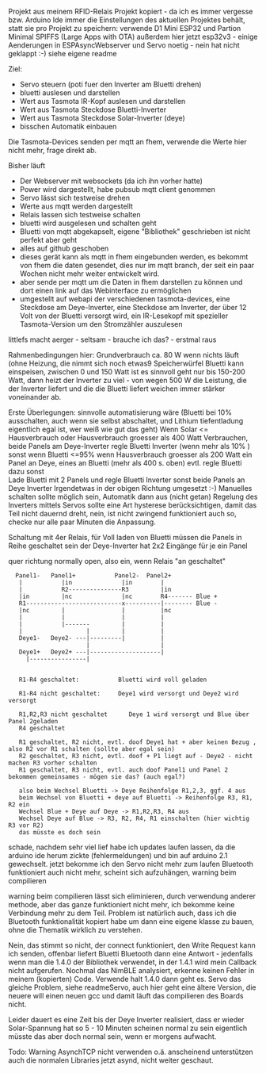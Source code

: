 Projekt aus meinem RFID-Relais Projekt kopiert - da ich es immer vergesse bzw. Arduino Ide immer die Einstellungen
des aktuellen Projektes behält, statt sie pro Projekt zu speichern:
verwende D1 Mini ESP32 und Partion Minimal SPIFFS (Large Apps with OTA) 
außerdem hier jetzt esp32v3 - einige Aenderungen in ESPAsyncWebserver und
Servo noetig - nein hat nicht geklappt :-) siehe eigene readme


Ziel: 
 - Servo steuern (poti fuer den Inverter am Bluetti drehen)
 - bluetti auslesen und darstellen
 - Wert aus Tasmota IR-Kopf auslesen und darstellen 
 - Wert aus Tasmota Steckdose Bluetti-Inverter 
 - Wert aus Tasmota Steckdose Solar-Inverter (deye) 
 - bisschen Automatik einbauen 

Die Tasmota-Devices senden per mqtt an fhem, verwende die Werte hier nicht mehr, frage direkt ab. 

Bisher läuft 
 - Der Webserver mit websockets (da ich ihn vorher hatte)
 - Power wird dargestellt, habe pubsub mqtt client genommen
 - Servo lässt sich testweise drehen
 - Werte aus mqtt werden dargestellt
 - Relais lassen sich testweise schalten
 - bluetti wird ausgelesen und schalten geht 
 - Bluetti von mqtt abgekapselt, eigene "Bibliothek" geschrieben
   ist nicht perfekt aber geht
 - alles auf github geschoben     
 - dieses gerät kann als mqtt in fhem eingebunden werden, es bekommt von fhem 
   die daten gesendet, dies nur im mqtt branch, der seit ein paar Wochen nicht mehr weiter entwickelt wird.
 - aber sende per mqtt um die Daten in fhem darstellen zu können und dort einen link auf das Webinterface zu ermöglichen 
 - umgestellt auf webapi der verschiedenen tasmota-devices, eine Steckdose am Deye-Inverter, eine Steckdose am Inverter, der über 12 Volt von der Bluetti versorgt wird, ein IR-Lesekopf mit 
   spezieller Tasmota-Version um den Stromzähler auszulesen
 
littlefs macht aerger - seltsam - brauche ich das? - erstmal raus

Rahmenbedingungen hier: 
 Grundverbrauch ca. 80 W wenn nichts läuft (ohne Heizung, die nimmt sich noch etwas9
 Speicherwürfel Bluetti kann einspeisen, zwischen 0 und 150 Watt ist es sinnvoll
 geht nur bis 150-200 Watt, dann heizt der Inverter zu viel - von wegen 500 W
 die Leistung, die der Inverter liefert und die die Bluetti liefert weichen 
 immer stärker voneinander ab. 

Erste Überlegungen:
 sinnvolle automatisierung wäre (Bluetti bei 10% ausschalten, auch wenn sie selbst abschaltet, 
 und Lithium tiefentladung eigentlich egal ist, wer weiß wie gut das geht) 
 Wenn Solar <= Hausverbrauch oder Hausverbrauch groesser als 400 Watt 
    Verbrauchen, beide Panels am Deye-Inverter
    regle Bluetti Inverter (wenn mehr als 10% )
 sonst 
    wenn Bluetti <=95%
       wenn Hausverbrauch groesser als  200 Watt 
            ein Panel an Deye, eines an Bluetti (mehr als 400 s. oben)
            evtl. regle Bluetti dazu 
       sonst  
         Lade Bluetti mit 2 Panels und regle Bluetti Inverter
    sonst 
       beide Panels an Deye Inverter
Irgendetwas in der obigen Richtung umgesetzt :-)
Manuelles schalten sollte möglich sein, Automatik dann aus (nicht getan) 
Regelung des Inverters mittels Servos sollte eine Art hysterese berücksichtigen, damit das Teil nicht dauernd dreht, nein, ist nicht zwingend funktioniert auch so, checke nur alle paar Minuten die Anpassung. 


Schaltung mit 4er Relais, für Voll laden von Bluetti müssen die Panels in Reihe geschaltet sein
der Deye-Inverter hat 2x2 Eingänge für je ein Panel 

quer richtung normally open, also ein, wenn Relais "an geschaltet"

      Panel1-   Panel1+           Panel2-  Panel2+ 
       |           |in              |in        |
       |           R2---------------R3         |in
       |in         |nc              |nc        R4------- Blue + 
       R1---------------------------x----------|-------- Blue - 
       |nc         |                |          |nc     
       |           |                |          |        
       |           |-------         |          |
       |                  |         |          |
       Deye1-   Deye2- ---|---------|          |
                          |                    |
       Deye1+   Deye2+ ---|--------------------|
         |----------------|
       
       
       R1-R4 geschaltet:           Bluetti wird voll geladen 

       R1-R4 nicht geschaltet:     Deye1 wird versorgt und Deye2 wird versorgt
  
       R1,R2,R3 nicht geschaltet      Deye 1 wird versorgt und Blue über Panel 2geladen 
       R4 geschaltet  
       
       R1 geschaltet, R2 nicht, evtl. doof Deye1 hat + aber keinen Bezug , also R2 vor R1 schalten (sollte aber egal sein)
       R2 geschaltet, R3 nicht, evtl. doof + P1 liegt auf - Deye2 - nicht machen R3 vorher schalten  
       R1 geschaltet, R3 nicht, evtl. auch doof Panel1 und Panel 2 bekommen gemeinsames - mögen sie das? (auch egal?) 
       
       also beim Wechsel Bluetti -> Deye Reihenfolge R1,2,3, ggf. 4 aus
       beim Wechsel von Bluetti + deye auf Bluetti -> Reihenfolge R3, R1, R2 ein
       Wechsel Blue + Deye auf Deye -> R1,R2,R3, R4 aus  
       Wechsel Deye auf Blue -> R3, R2, R4, R1 einschalten (hier wichtig R3 vor R2)
       das müsste es doch sein 
       

schade, nachdem sehr viel lief habe ich updates laufen lassen, da die arduino ide herum zickte (fehlermeldungen)
und bin auf arduino 2.1 gewechselt. jetzt bekomme ich den Servo nicht mehr zum laufen 
Bluetooth funktioniert auch nicht mehr, scheint sich aufzuhängen, warning beim compilieren

warning beim compilieren lässt sich eliminieren, durch verwendung anderer methode, aber das ganze
funktioniert nicht mehr, ich bekomme keine Verbindung mehr zu dem Teil.
Problem ist natürlich auch, dass ich die Bluetooth funktionalität kopiert habe um dann eine eigene klasse zu bauen, ohne die Thematik wirklich zu verstehen.

Nein, das stimmt so nicht, der connect funktioniert, den Write Request kann ich senden, offenbar liefert Bluetti Bluetooth dann eine Antwort - jedenfalls wenn man die 1.4.0 der Bibliothek verwendet, in der 1.4.1 wird mein Callback nicht aufgerufen. Nochmal das NimBLE analysiert, erkenne keinen Fehler in meinem (kopierten) Code. Verwende halt 1.4.0 dann geht es. 
Servo das gleiche Problem, siehe readmeServo, auch hier geht eine ältere Version, die neuere will einen neuen gcc und damit läuft das compilieren des Boards nicht. 

Leider dauert es eine Zeit bis der Deye Inverter realisiert, dass er wieder Solar-Spannung hat
so 5 - 10 Minuten scheinen normal zu sein eigentlich müsste das aber doch normal sein, wenn er morgens aufwacht.

Todo: Warning AsynchTCP nicht verwenden o.ä. anscheinend unterstützen auch die normalen Libraries jetzt asynd, nicht weiter geschaut. 

